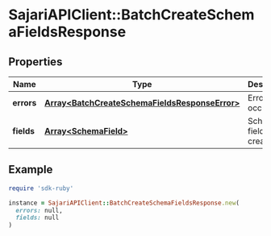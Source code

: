 # SajariAPIClient::BatchCreateSchemaFieldsResponse

## Properties

| Name | Type | Description | Notes |
| ---- | ---- | ----------- | ----- |
| **errors** | [**Array&lt;BatchCreateSchemaFieldsResponseError&gt;**](BatchCreateSchemaFieldsResponseError.md) | Errors that occurred. | [optional] |
| **fields** | [**Array&lt;SchemaField&gt;**](SchemaField.md) | Schema fields created. | [optional] |

## Example

```ruby
require 'sdk-ruby'

instance = SajariAPIClient::BatchCreateSchemaFieldsResponse.new(
  errors: null,
  fields: null
)
```


